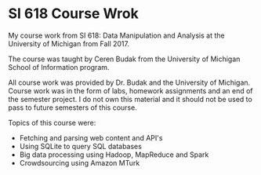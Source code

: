# SI 618 Course Wrok
My course work from SI 618: Data Manipulation and Analysis at the University of Michigan from Fall 2017.

The course was taught by Ceren Budak from the University of Michigan School of Information program. 

All course work was provided by Dr. Budak and the University of Michigan. Course work was in the form of labs, homework assignments and an end of the semester project. I do not own this material and it should not be used to pass to future semesters of this course.

Topics of this course were:

* Fetching and parsing web content and API's
* Using SQLite to query SQL databases
* Big data processing using Hadoop, MapReduce and Spark
* Crowdsourcing using Amazon MTurk
